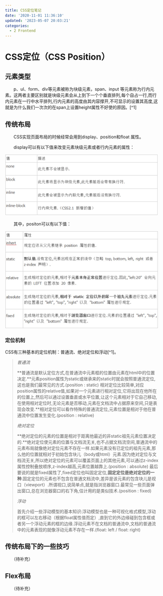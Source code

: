 ```yaml
---
title: CSS定位笔记
date: '2020-11-01 11:36:10'
updated: '2023-05-07 20:03:21'
categories:
  - 2 Frontend
---
```


# CSS定位（CSS Position）

## 元素类型

　　p、ul、form、div等元素被称为块级元素，span、input 等元素称为行内元素。这两者主要区别就是块级元素会从上到下一个个垂直排列,每个自占一行,而行内元素在一行中水平排列,行内元素的高度由其内容撑开,不可显示的设置其高度,这就是为什么我们一次次的在span上设置height属性不好使的原因。[^1]

## 传统布局

　　CSS实现页面布局的时候经常会用到display、position和float 属性。

　　display可以有以下值来改变元素块级元素或者行内元素的属性：

<img src="./CSS_Position_Notes/2020-07-26%2019-18-01-1595765512453.png" alt="2020-07-26 19-18-01" style="zoom:150%;" />

　　其中，positon可以有以下值：

<img src="./CSS_Position_Notes/2020-07-26%2019-18-00.jpg" alt="2020-07-26 19-18-00" style="zoom:150%;" />

### 定位机制

CSS有三种基本的定位机制：普通流、绝对定位和浮动[^1]。

> *普通流*
>
> **普通流是默认定位方式,在普通流中元素框的位置由元素在html中的位置决定.**元素position属性为static或继承来的static时就会按照普通流定位,这也是我们最常见的方式.(position : static)
> 相对定位比较简单,对应position属性的relative值,如果对一个元素进行相对定位,它将出现在他所在的位置上,然后可以通过设置垂直或水平位置,让这个元素相对于它自己移动,在使用相对定位时,无论元素是否移动,元素在文档流中占据原来空间,只是表现会改变.**相对定位可以看作特殊的普通流定位,元素位置是相对于他在普通流中位置发生变化.(position : relative)
>
> *绝对定位*
>
> **绝对定位的元素的位置是相对于距离他最近的非static祖先元素位置决定的.**绝对定位使元素的位置与文档流无关,也不占据文档流空间,普通流中的元素布局就像绝对定位元素不存在一样.如果元素没有已定位的祖先元素,那么他的位置就相对于初始包含块儿（body或html）元素.因为绝对定位与文档流无关,所以绝对定位的元素可以覆盖页面上的其他元素,可以通过z-index属性控制叠放顺序,z-index越高,元素位置越靠上.(position : absolute)
> 最后要说的就是fixed属性了,fixed定位也叫固定定位,**固定定位是绝对定位的一种**.固定定位的元素也不包含在普通文档流中,差异是该元素的包含块儿是视口（viewport）.所谓视口,说简单点,就是指浏览器窗口.最常见一些页面弹出窗口,总在浏览器窗口的右下角,估计用的是类似技术.(position : fixed)
>
> *浮动*
>
> 首先介绍一些浮动模型的基本知识:浮动模型也是一种可视化格式模型,浮动的框可以左右移动（根据float属性值而定）,直到它的外边缘碰到包含框或者另一个浮动元素的框的边缘.浮动元素不在文档的普通流中,文档的普通流中的元素表现的就像浮动元素不存在一样.(float: left / float: right)

## 传统布局下的一些技巧

　　（待补充）

## Flex布局

　　（待补充）

